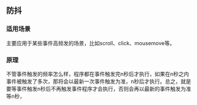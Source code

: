 ## 防抖

### 适用场景

主要应用于某些事件高频发的场景，比如scroll、click、mousemove等。

### 原理

不管事件触发的频率怎么样，程序都在事件触发完n秒后才执行，如果在n秒之内事件被触发了多次，那将会以最新一次事件触发为准，n秒后才执行。总之，就是要等事件触发n秒后不再触发事件程序才会执行，否则会再以最新的事件触发为准等n秒，

